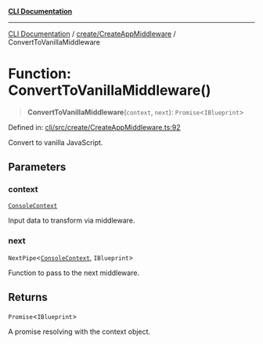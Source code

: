 [**CLI Documentation**](../../../README.md)

***

[CLI Documentation](../../../README.md) / [create/CreateAppMiddleware](../README.md) / ConvertToVanillaMiddleware

# Function: ConvertToVanillaMiddleware()

> **ConvertToVanillaMiddleware**(`context`, `next`): `Promise`\<`IBlueprint`\>

Defined in: [cli/src/create/CreateAppMiddleware.ts:92](https://github.com/stonemjs/cli/blob/f139573d7f6e29779d41fb031ed261bfcad59d09/src/create/CreateAppMiddleware.ts#L92)

Convert to vanilla JavaScript.

## Parameters

### context

[`ConsoleContext`](../../../declarations/interfaces/ConsoleContext.md)

Input data to transform via middleware.

### next

`NextPipe`\<[`ConsoleContext`](../../../declarations/interfaces/ConsoleContext.md), `IBlueprint`\>

Function to pass to the next middleware.

## Returns

`Promise`\<`IBlueprint`\>

A promise resolving with the context object.
